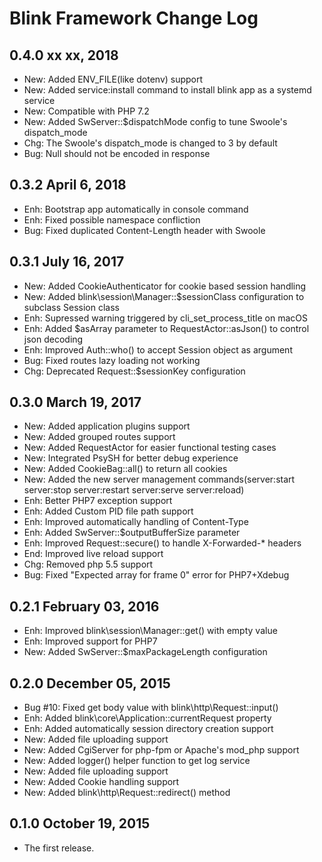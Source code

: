 Blink Framework Change Log
==========================

0.4.0 xx xx, 2018
-----------------

- New: Added ENV_FILE(like dotenv) support
- New: Added service:install command to install blink app as a systemd service
- New: Compatible with PHP 7.2
- New: Added SwServer::$dispatchMode config to tune Swoole's dispatch_mode
- Chg: The Swoole's dispatch_mode is changed to 3 by default
- Bug: Null should not be encoded in response 


0.3.2 April 6, 2018
--------------------

- Enh: Bootstrap app automatically in console command
- Enh: Fixed possible namespace confliction
- Bug: Fixed duplicated Content-Length header with Swoole


0.3.1 July 16, 2017
--------------------

- New: Added CookieAuthenticator for cookie based session handling
- New: Added blink\session\Manager::$sessionClass configuration to subclass Session class
- Enh: Supressed warning triggered by cli_set_process_title on macOS
- Enh: Added $asArray parameter to RequestActor::asJson() to control json decoding 
- Enh: Improved Auth::who() to accept Session object as argument
- Bug: Fixed routes lazy loading not working
- Chg: Deprecated Request::$sessionKey configuration


0.3.0 March 19, 2017
--------------------

- New: Added application plugins support
- New: Added grouped routes support
- New: Added RequestActor for easier functional testing cases
- New: Integrated PsySH for better debug experience
- New: Added CookieBag::all() to return all cookies
- New: Added the new server management commands(server:start server:stop server:restart server:serve server:reload)
- Enh: Better PHP7 exception support
- Enh: Added Custom PID file path support
- Enh: Improved automatically handling of Content-Type
- Enh: Added SwServer::$outputBufferSize parameter
- Enh: Improved Request::secure() to handle X-Forwarded-* headers
- End: Improved live reload support
- Chg: Removed php 5.5 support
- Bug: Fixed "Expected array for frame 0" error for PHP7+Xdebug



0.2.1 February 03, 2016
-----------------------

- Enh: Improved blink\session\Manager::get() with empty value
- Enh: Improved support for PHP7
- New: Added SwServer::$maxPackageLength configuration



0.2.0 December 05, 2015
-----------------------

- Bug #10: Fixed get body value with blink\http\Request::input()
- Enh: Added blink\core\Application::currentRequest property
- Enh: Added automatically session directory creation support
- New: Added file uploading support
- New: Added CgiServer for php-fpm or Apache's mod_php support
- New: Added logger() helper function to get log service
- New: Added file uploading support
- New: Added Cookie handling support
- New: Added blink\http\Request::redirect() method

0.1.0 October 19, 2015
---------------------

- The first release.
